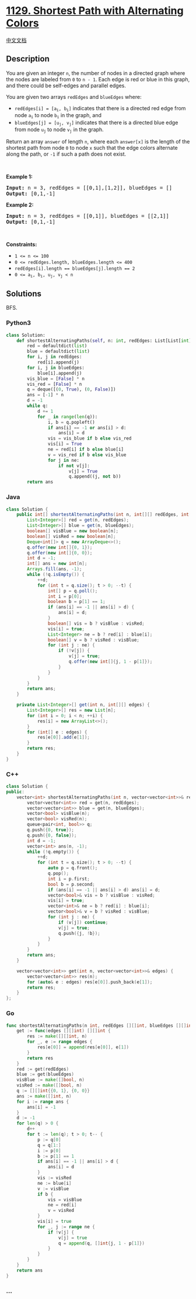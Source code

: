 # [1129. Shortest Path with Alternating Colors](https://leetcode.com/problems/shortest-path-with-alternating-colors)

[中文文档](/solution/1100-1199/1129.Shortest%20Path%20with%20Alternating%20Colors/README.md)

## Description

<p>You are given an integer <code>n</code>, the number of nodes in a directed graph where the nodes are labeled from <code>0</code> to <code>n - 1</code>. Each edge is red or blue in this graph, and there could be self-edges and parallel edges.</p>

<p>You are given two arrays <code>redEdges</code> and <code>blueEdges</code> where:</p>

<ul>
	<li><code>redEdges[i] = [a<sub>i</sub>, b<sub>i</sub>]</code> indicates that there is a directed red edge from node <code>a<sub>i</sub></code> to node <code>b<sub>i</sub></code> in the graph, and</li>
	<li><code>blueEdges[j] = [u<sub>j</sub>, v<sub>j</sub>]</code> indicates that there is a directed blue edge from node <code>u<sub>j</sub></code> to node <code>v<sub>j</sub></code> in the graph.</li>
</ul>

<p>Return an array <code>answer</code> of length <code>n</code>, where each <code>answer[x]</code> is the length of the shortest path from node <code>0</code> to node <code>x</code> such that the edge colors alternate along the path, or <code>-1</code> if such a path does not exist.</p>

<p>&nbsp;</p>
<p><strong>Example 1:</strong></p>

<pre>
<strong>Input:</strong> n = 3, redEdges = [[0,1],[1,2]], blueEdges = []
<strong>Output:</strong> [0,1,-1]
</pre>

<p><strong>Example 2:</strong></p>

<pre>
<strong>Input:</strong> n = 3, redEdges = [[0,1]], blueEdges = [[2,1]]
<strong>Output:</strong> [0,1,-1]
</pre>

<p>&nbsp;</p>
<p><strong>Constraints:</strong></p>

<ul>
	<li><code>1 &lt;= n &lt;= 100</code></li>
	<li><code>0 &lt;= redEdges.length,&nbsp;blueEdges.length &lt;= 400</code></li>
	<li><code>redEdges[i].length == blueEdges[j].length == 2</code></li>
	<li><code>0 &lt;= a<sub>i</sub>, b<sub>i</sub>, u<sub>j</sub>, v<sub>j</sub> &lt; n</code></li>
</ul>

## Solutions

BFS.

<!-- tabs:start -->

### **Python3**

```python
class Solution:
    def shortestAlternatingPaths(self, n: int, redEdges: List[List[int]], blueEdges: List[List[int]]) -> List[int]:
        red = defaultdict(list)
        blue = defaultdict(list)
        for i, j in redEdges:
            red[i].append(j)
        for i, j in blueEdges:
            blue[i].append(j)
        vis_blue = [False] * n
        vis_red = [False] * n
        q = deque([(0, True), (0, False)])
        ans = [-1] * n
        d = -1
        while q:
            d += 1
            for _ in range(len(q)):
                i, b = q.popleft()
                if ans[i] == -1 or ans[i] > d:
                    ans[i] = d
                vis = vis_blue if b else vis_red
                vis[i] = True
                ne = red[i] if b else blue[i]
                v = vis_red if b else vis_blue
                for j in ne:
                    if not v[j]:
                        v[j] = True
                        q.append((j, not b))
        return ans
```

### **Java**

```java
class Solution {
    public int[] shortestAlternatingPaths(int n, int[][] redEdges, int[][] blueEdges) {
        List<Integer>[] red = get(n, redEdges);
        List<Integer>[] blue = get(n, blueEdges);
        boolean[] visBlue = new boolean[n];
        boolean[] visRed = new boolean[n];
        Deque<int[]> q = new ArrayDeque<>();
        q.offer(new int[]{0, 1});
        q.offer(new int[]{0, 0});
        int d = -1;
        int[] ans = new int[n];
        Arrays.fill(ans, -1);
        while (!q.isEmpty()) {
            ++d;
            for (int t = q.size(); t > 0; --t) {
                int[] p = q.poll();
                int i = p[0];
                boolean b = p[1] == 1;
                if (ans[i] == -1 || ans[i] > d) {
                    ans[i] = d;
                }
                boolean[] vis = b ? visBlue : visRed;
                vis[i] = true;
                List<Integer> ne = b ? red[i] : blue[i];
                boolean[] v = b ? visRed : visBlue;
                for (int j : ne) {
                    if (!v[j]) {
                        v[j] = true;
                        q.offer(new int[]{j, 1 - p[1]});
                    }
                }
            }
        }
        return ans;
    }

    private List<Integer>[] get(int n, int[][] edges) {
        List<Integer>[] res = new List[n];
        for (int i = 0; i < n; ++i) {
            res[i] = new ArrayList<>();
        }
        for (int[] e : edges) {
            res[e[0]].add(e[1]);
        }
        return res;
    }
}
```

### **C++**

```cpp
class Solution {
public:
    vector<int> shortestAlternatingPaths(int n, vector<vector<int>>& redEdges, vector<vector<int>>& blueEdges) {
        vector<vector<int>> red = get(n, redEdges);
        vector<vector<int>> blue = get(n, blueEdges);
        vector<bool> visBlue(n);
        vector<bool> visRed(n);
        queue<pair<int, bool>> q;
        q.push({0, true});
        q.push({0, false});
        int d = -1;
        vector<int> ans(n, -1);
        while (!q.empty()) {
            ++d;
            for (int t = q.size(); t > 0; --t) {
                auto p = q.front();
                q.pop();
                int i = p.first;
                bool b = p.second;
                if (ans[i] == -1 || ans[i] > d) ans[i] = d;
                vector<bool>& vis = b ? visBlue : visRed;
                vis[i] = true;
                vector<int>& ne = b ? red[i] : blue[i];
                vector<bool>& v = b ? visRed : visBlue;
                for (int j : ne) {
                    if (v[j]) continue;
                    v[j] = true;
                    q.push({j, !b});
                }
            }
        }
        return ans;
    }

    vector<vector<int>> get(int n, vector<vector<int>>& edges) {
        vector<vector<int>> res(n);
        for (auto& e : edges) res[e[0]].push_back(e[1]);
        return res;
    }
};
```

### **Go**

```go
func shortestAlternatingPaths(n int, redEdges [][]int, blueEdges [][]int) []int {
	get := func(edges [][]int) [][]int {
		res := make([][]int, n)
		for _, e := range edges {
			res[e[0]] = append(res[e[0]], e[1])
		}
		return res
	}
	red := get(redEdges)
	blue := get(blueEdges)
	visBlue := make([]bool, n)
	visRed := make([]bool, n)
	q := [][]int{{0, 1}, {0, 0}}
	ans := make([]int, n)
	for i := range ans {
		ans[i] = -1
	}
	d := -1
	for len(q) > 0 {
		d++
		for t := len(q); t > 0; t-- {
			p := q[0]
			q = q[1:]
			i := p[0]
			b := p[1] == 1
			if ans[i] == -1 || ans[i] > d {
				ans[i] = d
			}
			vis := visRed
			ne := blue[i]
			v := visBlue
			if b {
				vis = visBlue
				ne = red[i]
				v = visRed
			}
			vis[i] = true
			for _, j := range ne {
				if !v[j] {
					v[j] = true
					q = append(q, []int{j, 1 - p[1]})
				}
			}
		}
	}
	return ans
}
```

### **...**

```

```

<!-- tabs:end -->
